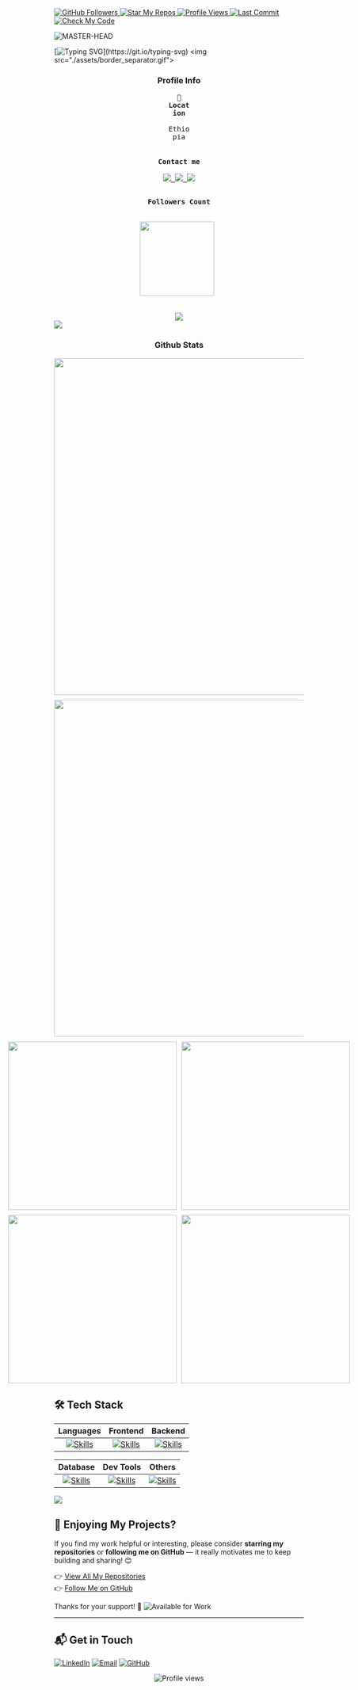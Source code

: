 <a href="https://github.com/Eng-Natole">
  <img src="https://img.shields.io/github/followers/Eng-Natole?label=Followers&style=social" alt="GitHub Followers" />
</a>
<a href="https://github.com/Eng-Natole?tab=repositories">
  <img src="https://img.shields.io/badge/🌟%20Star%20My%20Repos-Eng--Natole-blueviolet" alt="Star My Repos" />
</a>
<a href="https://github.com/Eng-Natole">
  <img src="https://komarev.com/ghpvc/?username=Eng-Natole&label=Profile%20Views&color=0e75b6&style=flat" alt="Profile Views" />
</a>
<a href="https://github.com/Eng-Natole">
  <img src="https://img.shields.io/github/last-commit/Eng-Natole/Eng-Natole?color=green" alt="Last Commit" />
</a>
<a href="https://github.com/Eng-Natole">
  <img src="https://img.shields.io/badge/Check%20My-Code-blue?style=flat&logo=github" alt="Check My Code" />
</a>

![MASTER-HEAD](./assets/api_animated_gif.gif)

[![Typing SVG](https://readme-typing-svg.herokuapp.com?font=Fira+Code&pause=1000&color=0EF7BB&width=850&height=40&lines=Hi+there+%F0%9F%91%8B%2C+I'm+Natnael%2C+Thanks+for+visiting!;If+you+like+my+work%2C+consider+giving+my+repos+a+%E2%AD%90+%E2%80%94+it+really+helps!)](https://git.io/typing-svg)
<img src="./assets/border_separator.gif">

<div align="center">
 
  
  <div align="center">
    <h3>Profile Info</h3>
    <kbd>
      <div align="center">
       <p style="width:50px; height: 100px;">
         <strong>📍 Location</strong><br><br>
             Ethiopia
       </p>
      </div>
    </kbd>
    <kbd>
      <div align="center">
        <p><br><strong>Contact me</strong><br><br>
          <a href="mailto:natgech624@gmail.com">
            <img src="https://skillicons.dev/icons?i=gmail" />
          </a>
          <a href="https://github.com/Eng-Natole">
            <img src="https://skillicons.dev/icons?i=github" />
          </a>
          <a href="https://www.linkedin.com/in/natnael-getachew-b4a592341/">
            <img src="https://skillicons.dev/icons?i=linkedin" />
          </a>
        </p>
      </div>
    </kbd>
    <kbd>
      <div align="center">
        <p><br><strong>Followers Count</strong><br><br><br>
          <img src="https://img.shields.io/github/followers/Eng-Natole?label=Followers&style=social" width="150px"> 
        </p>
      </div>
    </kbd>
  </div>
</div>

<br>
<div align="center">
  <img src="./assets/terminal.gif" />
</div>
<img src="./assets/border_separator.gif">

<!-- Github Stats -->
<div align="center">
  <h3>Github Stats</h3>

  <div style="display: flex; justify-content: center; gap: 10px; margin-bottom: 10px;">
    <img src="http://github-profile-summary-cards.vercel.app/api/cards/profile-details?username=Eng-Natole&theme=tokyonight" width="680px" />
  </div>

  <div style="display: flex; justify-content: center; gap: 10px; margin-bottom: 10px;">
    <img src="https://streak-stats.demolab.com?user=Eng-Natole&theme=tokyonight&hide_border=true" width="680px" />
  </div>

  <div style="display: flex; justify-content: center; gap: 10px; margin-bottom: 10px;">
    <img src="http://github-profile-summary-cards.vercel.app/api/cards/repos-per-language?username=Eng-Natole&theme=tokyonight" width="340px" />
    <img src="http://github-profile-summary-cards.vercel.app/api/cards/most-commit-language?username=Eng-Natole&theme=tokyonight" width="340px" />
  </div>

  <div style="display: flex; justify-content: center; gap: 10px; margin-bottom: 10px;">
    <img src="http://github-profile-summary-cards.vercel.app/api/cards/stats?username=Eng-Natole&theme=tokyonight" width="340px" />
    <img src="http://github-profile-summary-cards.vercel.app/api/cards/productive-time?username=Eng-Natole&theme=tokyonight&utcOffset=+3.0" width="340px" />
  </div>

 
</div>

## 🛠️ Tech Stack

| **Languages** | **Frontend** | **Backend** |
|:-------------:|:------------:|:-----------:|
| [![Skills](https://skillicons.dev/icons?i=js,java,cpp,php,python)](https://skillicons.dev) | [![Skills](https://skillicons.dev/icons?i=react,tailwind,bootstrap,vite)](https://skillicons.dev) | [![Skills](https://skillicons.dev/icons?i=nodejs,express,firebase)](https://skillicons.dev) |

| **Database** | **Dev Tools** | **Others** |
|:------------:|:-------------:|:----------:|
| [![Skills](https://skillicons.dev/icons?i=mysql,mongodb,firebase)](https://skillicons.dev) | [![Skills](https://skillicons.dev/icons?i=git,vercel,figma)](https://skillicons.dev) | [![Skills](https://skillicons.dev/icons?i=npm,jquery)](https://skillicons.dev) |


<img src="./assets/border_separator.gif">

## 🌟 Enjoying My Projects?

If you find my work helpful or interesting, please consider **starring my repositories** or **following me on GitHub** — it really motivates me to keep building and sharing! 😊

👉 [View All My Repositories](https://github.com/Eng-Natole?tab=repositories)  
👉 [Follow Me on GitHub](https://github.com/Eng-Natole)

Thanks for your support! 💖  ![Available for Work](https://img.shields.io/badge/Available%20for%20Work-Yes-brightgreen)

---

## 📬 Get in Touch

[![LinkedIn](https://img.shields.io/badge/LinkedIn-%230077B5.svg?style=for-the-badge&logo=linkedin&logoColor=white)](https://www.linkedin.com/in/natnael-getachew-b4a592341) 
[![Email](https://img.shields.io/badge/Email-D14836?style=for-the-badge&logo=gmail&logoColor=white)](mailto:natgech624@gmail.com) 
[![GitHub](https://img.shields.io/badge/GitHub-100000?style=for-the-badge&logo=github&logoColor=white)](https://github.com/Eng-Natole)

<p align="center">
  <img src="https://komarev.com/ghpvc/?username=eng-natole&label=Profile%20views&color=0e75b6&style=flat" alt="Profile views" />
</p>
